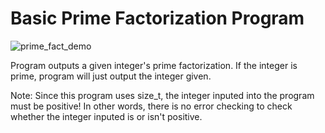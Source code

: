 # Basic Prime Factorization Program

![prime_fact_demo](https://user-images.githubusercontent.com/95982168/210472337-5b6cbe24-ddac-4eea-8e77-0dc0be7ecab4.gif)

Program outputs a given integer's prime factorization. If the integer is prime, program will just output the integer given.

Note: Since this program uses size_t, the integer inputed into the program must be positive! In other words, there is no error checking to check whether the integer inputed is or isn't positive.

